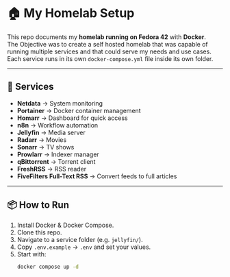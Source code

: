 # 🏠 My Homelab Setup

This repo documents my **homelab running on Fedora 42** with **Docker**.  
The Objective was to create a self hosted homelab that was capable of running multiple services and that could serve my needs and use cases.
Each service runs in its own `docker-compose.yml` file inside its own folder.

---

## 🚀 Services

- **Netdata** → System monitoring
- **Portainer** → Docker container management
- **Homarr** → Dashboard for quick access
- **n8n** → Workflow automation
- **Jellyfin** → Media server
- **Radarr** → Movies
- **Sonarr** → TV shows
- **Prowlarr** → Indexer manager
- **qBittorrent** → Torrent client
- **FreshRSS** → RSS reader
- **FiveFilters Full-Text RSS** → Convert feeds to full articles

---

## 📦 How to Run
1. Install Docker & Docker Compose.
2. Clone this repo.
3. Navigate to a service folder (e.g. `jellyfin/`).
4. Copy `.env.example` → `.env` and set your values.
5. Start with:
   ```bash
   docker compose up -d
